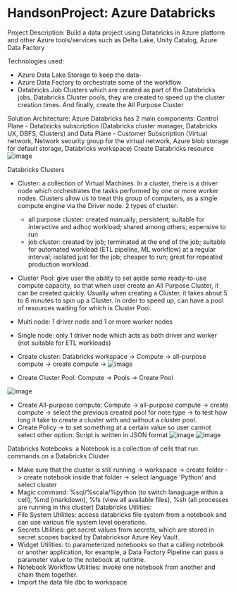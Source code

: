# HandsonProject: Azure Databricks

Project Description: Build a data project using Databricks in Azure platform and other Azure tools/services such as Delta Lake, Unity Catalog, Azure Data Factory

Technologies used:  
- Azure Data Lake Storage to keep the data-
- Azure Data Factory to orchestrate some of the workflow
- Databricks Job Clusters which are created as part of the Databricks jobs. Databricks Cluster pools, they are created to speed up the cluster creation times. And finally, create the All Purpose Cluster

Solution Architecture:
Azure Databricks has 2 main components: Control Plane - Databricks subscription (Databricks cluster manager, Databricks UX, DBFS, Clusters) and Data Plane - Customer Subscription (Virtual network, Network security group for the virtual network, Azure blob storage for default storage, Databricks workspace)
Create Databricks resource
![image](https://github.com/britneydang/HandsonProject_RacingData/assets/110323703/4891c10f-9314-43f8-9b29-3ba4940fb6f8)

Databricks Clusters
- Cluster: a collection of Virtual Machines. In a cluster, there is a driver node which orchestrates the tasks performed by one or more worker nodes. Clusters allow us to treat this group of computers, as a single compute engine via the Driver node. 2 types of cluster:
    - all purpose cluster: created manually; persistent; suitable for interactive and adhoc workload; shared among others; expensive to run
    - job cluster: created by job; terminated at the end of the job; suitable for automated workload (ETL pipeline, ML workflow) at a regular interval; isolated just for the job; cheaper to run; great for repeated production workload.
- Cluster Pool: give user the ability to set aside some ready-to-use compute capacity, so that when user create an All Purpose Cluster, it can be created quickly. Usually when creating a Cluster, it takes about 5 to 6 minutes to spin up a Cluster. In order to speed up, can have a pool of resources waiting for which is Cluster Pool.

- Multi node: 1 driver node and 1 or more worker nodes
- Single node: only 1 driver node which acts as both driver and worker (not suitable for ETL workloads)

- Create cluster: Databricks workspace -> Compute -> all-purpose compute -> create compute ->
![image](https://github.com/britneydang/HandsonProject_RacingData/assets/110323703/bbc9625e-c953-4a82-b482-9084945d73eb)
- Create Cluster Pool: Compute -> Pools -> Create Pool

![image](https://github.com/britneydang/HandsonProject_RacingData/assets/110323703/fe2eb189-096d-4de2-9a33-510705133e73)
- Create All-purpose compute: Compute -> all-purpose compute -> create compute -> select the previous created pool for note type -> to test how long it take to create a cluster with and without a cluster pool.
- Create Policy -> to set something at a certain value so user cannot select other option. Script is written in JSON format
![image](https://github.com/britneydang/HandsonProject_RacingData/assets/110323703/a9eb7f25-c0ec-4cdf-b097-7820a6a2541d)
![image](https://github.com/britneydang/HandsonProject_RacingData/assets/110323703/d9addc84-cae1-48f9-99e6-5b86fa0a6138)

Databricks Notebooks: a Notebook is a collection of cells that run commands on a Databricks Cluster

- Make sure that the cluster is still running -> workspace -> create folder -> create notebook inside that folder -> select language 'Python' and select cluster
- Magic command: %sql/%scala/%python (to switch lanaguage within a cell), %md (markdown), %fs (view all available files), %sh (all processes are running in this cluster)
Databricks Utilities:
- File System Utilities: access databricks file system from a notebook and can use various file system level operations.
- Secrets Utilities: get secret values from secrets, which are stored in secret scopes backed by Databricksor Azure Key Vault.
- Widget Utilities: to parameterized notebooks so that a calling notebook or another application, for example, a Data Factory Pipeline can pass a parameter value to the notebook at runtime.
- Notebook Workflow Utilities: invoke one notebook from another and chain them together.
- Import the data file dbc to workspace

